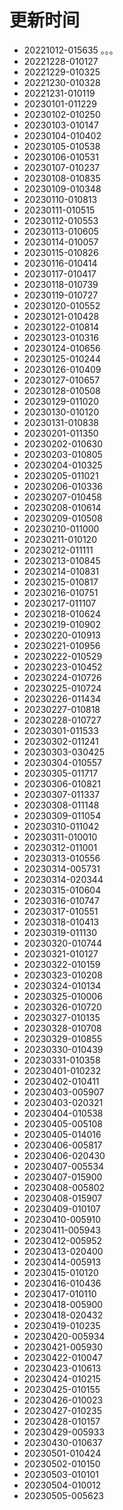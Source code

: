 # 更新时间
* 20221012-015635
。。。
* 20221228-010127
* 20221229-010325
* 20221230-010328
* 20221231-010119
* 20230101-011229
* 20230102-010250
* 20230103-010147
* 20230104-010402
* 20230105-010538
* 20230106-010531
* 20230107-010237
* 20230108-010835
* 20230109-010348
* 20230110-010813
* 20230111-010515
* 20230112-010553
* 20230113-010605
* 20230114-010057
* 20230115-010826
* 20230116-010414
* 20230117-010417
* 20230118-010739
* 20230119-010727
* 20230120-010552
* 20230121-010428
* 20230122-010814
* 20230123-010316
* 20230124-010656
* 20230125-010244
* 20230126-010409
* 20230127-010657
* 20230128-010508
* 20230129-011020
* 20230130-010120
* 20230131-010838
* 20230201-011350
* 20230202-010630
* 20230203-010805
* 20230204-010325
* 20230205-011021
* 20230206-010336
* 20230207-010458
* 20230208-010614
* 20230209-010508
* 20230210-011000
* 20230211-010120
* 20230212-011111
* 20230213-010845
* 20230214-010831
* 20230215-010817
* 20230216-010751
* 20230217-011107
* 20230218-010624
* 20230219-010902
* 20230220-010913
* 20230221-010956
* 20230222-010529
* 20230223-010452
* 20230224-010726
* 20230225-010724
* 20230226-011434
* 20230227-010818
* 20230228-010727
* 20230301-011533
* 20230302-011241
* 20230303-030425
* 20230304-010557
* 20230305-011717
* 20230306-010821
* 20230307-011337
* 20230308-011148
* 20230309-011054
* 20230310-011042
* 20230311-010010
* 20230312-011001
* 20230313-010556
* 20230314-005731
* 20230314-020344
* 20230315-010604
* 20230316-010747
* 20230317-010551
* 20230318-010413
* 20230319-011130
* 20230320-010744
* 20230321-010127
* 20230322-010159
* 20230323-010208
* 20230324-010134
* 20230325-010006
* 20230326-010720
* 20230327-010135
* 20230328-010708
* 20230329-010855
* 20230330-010439
* 20230331-010358
* 20230401-010232
* 20230402-010411
* 20230403-005907
* 20230403-020321
* 20230404-010538
* 20230405-005108
* 20230405-014016
* 20230406-005817
* 20230406-020430
* 20230407-005534
* 20230407-015900
* 20230408-005802
* 20230408-015907
* 20230409-010107
* 20230410-005910
* 20230411-005943
* 20230412-005952
* 20230413-020400
* 20230414-005913
* 20230415-010120
* 20230416-010436
* 20230417-010110
* 20230418-005900
* 20230418-020432
* 20230419-010235
* 20230420-005934
* 20230421-005930
* 20230422-010047
* 20230423-010613
* 20230424-010215
* 20230425-010155
* 20230426-010023
* 20230427-010235
* 20230428-010157
* 20230429-005933
* 20230430-010637
* 20230501-010424
* 20230502-010150
* 20230503-010101
* 20230504-010012
* 20230505-005623
